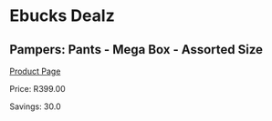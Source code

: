 
# Ebucks Dealz
## Pampers: Pants - Mega Box - Assorted Size
[Product Page](https://www.ebucks.com/web/shop/productSelected.do?prodId=282370596&catId=1186088243)

Price: R399.00

Savings: 30.0


	